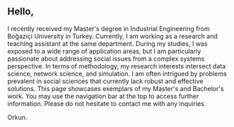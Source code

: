 ## Hello,
I recently received my Master's degree in Industrial Engineering from Boğaziçi University in Turkey. Currently, I am working as a research and teaching assistant at the same department. During my studies, I was exposed to a wide range of application areas, but I am particularly passionate about addressing social issues from a complex systems perspective. In terms of methodology, my research interests intersect data science, network science, and simulation. I am often intrigued by problems prevalent in social sciences that currently lack robust and effective solutions. This page showcases exemplars of my Master's and Bachelor's work. You may use the navigation bar at the top to access further information. Please do not hesitate to contact me with any inquiries.

Orkun.

